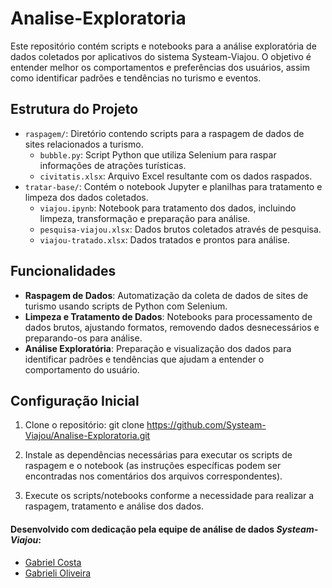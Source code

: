 # Analise-Exploratoria

Este repositório contém scripts e notebooks para a análise exploratória de dados coletados por aplicativos do sistema Systeam-Viajou. O objetivo é entender melhor os comportamentos e preferências dos usuários, assim como identificar padrões e tendências no turismo e eventos.

## Estrutura do Projeto

- `raspagem/`: Diretório contendo scripts para a raspagem de dados de sites relacionados a turismo.
  - `bubble.py`: Script Python que utiliza Selenium para raspar informações de atrações turísticas.
  - `civitatis.xlsx`: Arquivo Excel resultante com os dados raspados.
- `tratar-base/`: Contém o notebook Jupyter e planilhas para tratamento e limpeza dos dados coletados.
  - `viajou.ipynb`: Notebook para tratamento dos dados, incluindo limpeza, transformação e preparação para análise.
  - `pesquisa-viajou.xlsx`: Dados brutos coletados através de pesquisa.
  - `viajou-tratado.xlsx`: Dados tratados e prontos para análise.

## Funcionalidades

- **Raspagem de Dados**: Automatização da coleta de dados de sites de turismo usando scripts de Python com Selenium.
- **Limpeza e Tratamento de Dados**: Notebooks para processamento de dados brutos, ajustando formatos, removendo dados desnecessários e preparando-os para análise.
- **Análise Exploratória**: Preparação e visualização dos dados para identificar padrões e tendências que ajudam a entender o comportamento do usuário.

## Configuração Inicial

1. Clone o repositório:
git clone https://github.com/Systeam-Viajou/Analise-Exploratoria.git

2. Instale as dependências necessárias para executar os scripts de raspagem e o notebook (as instruções específicas podem ser encontradas nos comentários dos arquivos correspondentes).

3. Execute os scripts/notebooks conforme a necessidade para realizar a raspagem, tratamento e análise dos dados.

#### Desenvolvido com dedicação pela equipe de análise de dados *Systeam-Viajou*:

- [Gabriel Costa](https://github.com/gbrlscosta)
- [Gabrieli Oliveira](https://github.com/gabrieliolveira)
